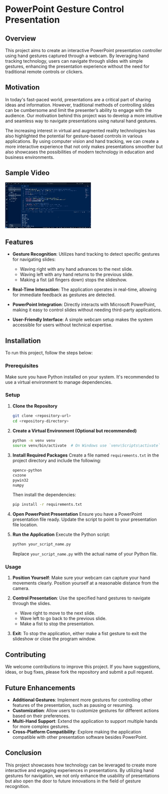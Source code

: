 
# PowerPoint Gesture Control Presentation

## Overview

This project aims to create an interactive PowerPoint presentation controller using hand gestures captured through a webcam. By leveraging hand tracking technology, users can navigate through slides with simple gestures, enhancing the presentation experience without the need for traditional remote controls or clickers.

## Motivation

In today's fast-paced world, presentations are a critical part of sharing ideas and information. However, traditional methods of controlling slides can be cumbersome and limit the presenter’s ability to engage with the audience. Our motivation behind this project was to develop a more intuitive and seamless way to navigate presentations using natural hand gestures.

The increasing interest in virtual and augmented reality technologies has also highlighted the potential for gesture-based controls in various applications. By using computer vision and hand tracking, we can create a more interactive experience that not only makes presentations smoother but also showcases the possibilities of modern technology in education and business environments.

## Sample Video

![Draw: drawing directly on screen](./main%20video.gif)

## Features

- **Gesture Recognition**: Utilizes hand tracking to detect specific gestures for navigating slides:
  - Waving right with any hand advances to the next slide.
  - Waving left with any hand returns to the previous slide.
  - Making a fist (all fingers down) stops the slideshow.
  
- **Real-Time Interaction**: The application operates in real-time, allowing for immediate feedback as gestures are detected.

- **PowerPoint Integration**: Directly interacts with Microsoft PowerPoint, making it easy to control slides without needing third-party applications.

- **User-Friendly Interface**: A simple webcam setup makes the system accessible for users without technical expertise.

## Installation

To run this project, follow the steps below:

### Prerequisites

Make sure you have Python installed on your system. It's recommended to use a virtual environment to manage dependencies.

### Setup

1. **Clone the Repository**
   ```bash
   git clone <repository-url>
   cd <repository-directory>
   ```

2. **Create a Virtual Environment (Optional but recommended)**
   ```bash
   python -m venv venv
   source venv/bin/activate  # On Windows use `venv\Scripts\activate`
   ```

3. **Install Required Packages**
   Create a file named `requirements.txt` in the project directory and include the following:
   ```plaintext
   opencv-python
   cvzone
   pywin32
   numpy
   ```
   Then install the dependencies:
   ```bash
   pip install -r requirements.txt
   ```

4. **Open PowerPoint Presentation**
   Ensure you have a PowerPoint presentation file ready. Update the script to point to your presentation file location.

5. **Run the Application**
   Execute the Python script:
   ```bash
   python your_script_name.py
   ```
   Replace `your_script_name.py` with the actual name of your Python file.

### Usage

1. **Position Yourself**: Make sure your webcam can capture your hand movements clearly. Position yourself at a reasonable distance from the camera.
   
2. **Control Presentation**: Use the specified hand gestures to navigate through the slides. 
   - Wave right to move to the next slide.
   - Wave left to go back to the previous slide.
   - Make a fist to stop the presentation.

3. **Exit**: To stop the application, either make a fist gesture to exit the slideshow or close the program window.

## Contributing

We welcome contributions to improve this project. If you have suggestions, ideas, or bug fixes, please fork the repository and submit a pull request.

## Future Enhancements

- **Additional Gestures**: Implement more gestures for controlling other features of the presentation, such as pausing or resuming.
- **Customization**: Allow users to customize gestures for different actions based on their preferences.
- **Multi-Hand Support**: Extend the application to support multiple hands for more complex gestures.
- **Cross-Platform Compatibility**: Explore making the application compatible with other presentation software besides PowerPoint.

## Conclusion

This project showcases how technology can be leveraged to create more interactive and engaging experiences in presentations. By utilizing hand gestures for navigation, we not only enhance the usability of presentations but also open the door to future innovations in the field of gesture recognition.
